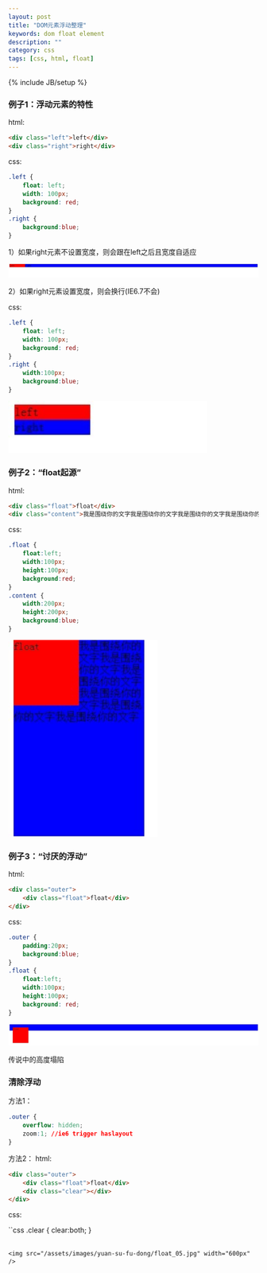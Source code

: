```yaml
---
layout: post
title: "DOM元素浮动整理"
keywords: dom float element
description: ""
category: css
tags: [css, html, float]
---
```

{% include JB/setup %}

<!-- more -->

### 例子1：浮动元素的特性

html:

```html
<div class="left">left</div>
<div class="right">right</div>
```

css:

```css
.left {
	float: left;
	width: 100px;
	background: red;
}
.right {
	background:blue;
}
```

1）如果right元素不设置宽度，则会跟在left之后且宽度自适应


<img src="/assets/images/yuan-su-fu-dong/float_01.jpg" width="600px" />

2）如果right元素设置宽度，则会换行(IE6.7不会)

css:

```css
.left {
	float: left;
	width: 100px; 
	background: red;
}
.right {
	width:100px; 
	background:blue;
}
```

<img src="/assets/images/yuan-su-fu-dong/float_02.jpg" width="400px" />

### 例子2：“float起源”

html:

```html
<div class="float">float</div>
<div class="content">我是围绕你的文字我是围绕你的文字我是围绕你的文字我是围绕你的文字我是围绕你的文字我是围绕你的文字</div>
```

css:

```css
.float { 
	float:left; 
	width:100px;
	height:100px; 
	background:red;
}
.content { 
	width:200px; 
	height:200px; 
	background:blue;
}
```

<img src="/assets/images/yuan-su-fu-dong/float_03.jpg" width="300px" />

### 例子3：“讨厌的浮动”

html:

```html
<div class="outer">
    <div class="float">float</div>
</div>
```

css:

```css
.outer { 
	padding:20px; 
	background:blue;
}
.float { 
	float:left; 
	width:100px; 
	height:100px; 
	background: red;
}
```

<img src="/assets/images/yuan-su-fu-dong/float_04.jpg" width="600px" />

传说中的高度塌陷

### 清除浮动

方法1：

```css
.outer {
	overflow: hidden; 
	zoom:1; //ie6 trigger haslayout
}
```

方法2：
html:

```html
<div class="outer">
    <div class="float">float</div>
    <div class="clear"></div>
</div>
```

css:

``css
.clear {
	clear:both;
}
```

<img src="/assets/images/yuan-su-fu-dong/float_05.jpg" width="600px" />
